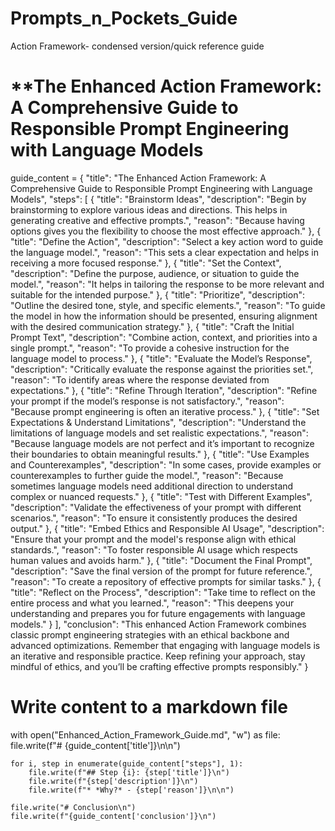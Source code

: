 # Prompts_n_Pockets_Guide
 Action Framework- condensed version/quick reference guide 
# **The Enhanced Action Framework: A Comprehensive Guide to Responsible Prompt Engineering with Language Models 
guide_content = {
    "title": "The Enhanced Action Framework: A Comprehensive Guide to Responsible Prompt Engineering with Language Models",
    "steps": [
        {
            "title": "Brainstorm Ideas",
            "description": "Begin by brainstorming to explore various ideas and directions. This helps in generating creative and effective prompts.",
            "reason": "Because having options gives you the flexibility to choose the most effective approach."
        },
        {
            "title": "Define the Action",
            "description": "Select a key action word to guide the language model.",
            "reason": "This sets a clear expectation and helps in receiving a more focused response."
        },
        {
            "title": "Set the Context",
            "description": "Define the purpose, audience, or situation to guide the model.",
            "reason": "It helps in tailoring the response to be more relevant and suitable for the intended purpose."
        },
        {
            "title": "Prioritize",
            "description": "Outline the desired tone, style, and specific elements.",
            "reason": "To guide the model in how the information should be presented, ensuring alignment with the desired communication strategy."
        },
        {
            "title": "Craft the Initial Prompt Text",
            "description": "Combine action, context, and priorities into a single prompt.",
            "reason": "To provide a cohesive instruction for the language model to process."
        },
        {
            "title": "Evaluate the Model’s Response",
            "description": "Critically evaluate the response against the priorities set.",
            "reason": "To identify areas where the response deviated from expectations."
        },
        {
            "title": "Refine Through Iteration",
            "description": "Refine your prompt if the model’s response is not satisfactory.",
            "reason": "Because prompt engineering is often an iterative process."
        },
        {
            "title": "Set Expectations & Understand Limitations",
            "description": "Understand the limitations of language models and set realistic expectations.",
            "reason": "Because language models are not perfect and it’s important to recognize their boundaries to obtain meaningful results."
        },
        {
            "title": "Use Examples and Counterexamples",
            "description": "In some cases, provide examples or counterexamples to further guide the model.",
            "reason": "Because sometimes language models need additional direction to understand complex or nuanced requests."
        },
        {
            "title": "Test with Different Examples",
            "description": "Validate the effectiveness of your prompt with different scenarios.",
            "reason": "To ensure it consistently produces the desired output."
        },
        {
            "title": "Embed Ethics and Responsible AI Usage",
            "description": "Ensure that your prompt and the model's response align with ethical standards.",
            "reason": "To foster responsible AI usage which respects human values and avoids harm."
        },
        {
            "title": "Document the Final Prompt",
            "description": "Save the final version of the prompt for future reference.",
            "reason": "To create a repository of effective prompts for similar tasks."
        },
        {
            "title": "Reflect on the Process",
            "description": "Take time to reflect on the entire process and what you learned.",
            "reason": "This deepens your understanding and prepares you for future engagements with language models."
        }
    ],
    "conclusion": "This enhanced Action Framework combines classic prompt engineering strategies with an ethical backbone and advanced optimizations. Remember that engaging with language models is an iterative and responsible practice. Keep refining your approach, stay mindful of ethics, and you’ll be crafting effective prompts responsibly."
}

# Write content to a markdown file
with open("Enhanced_Action_Framework_Guide.md", "w") as file:
    file.write(f"# {guide_content['title']}\n\n")
    
    for i, step in enumerate(guide_content["steps"], 1):
        file.write(f"## Step {i}: {step['title']}\n")
        file.write(f"{step['description']}\n")
        file.write(f"* *Why?* - {step['reason']}\n\n")
        
    file.write("# Conclusion\n")
    file.write(f"{guide_content['conclusion']}\n")
